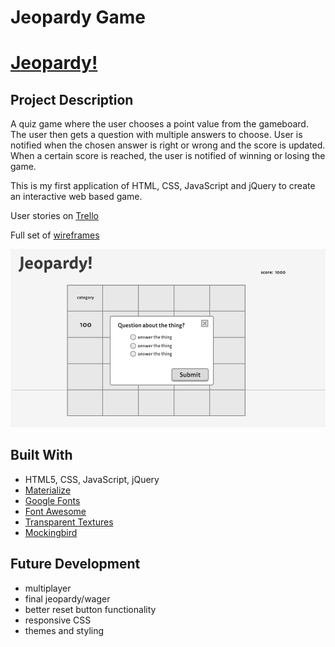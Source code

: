 # Jeopardy Game

# [Jeopardy!](http://jeopardygame.bitballoon.com/)

## Project Description


A quiz game where the user chooses a point value from the gameboard. The user then gets a question with multiple answers to choose. User is notified when the chosen answer is right or wrong and the score is updated. When a certain score is reached, the user is notified of winning or losing the game.

This is my first application of HTML, CSS, JavaScript and jQuery to create an interactive web based game.  

User stories on [Trello](https://trello.com/b/hD4h43Ae/wdi-project-1)

Full set of [wireframes](http://imgur.com/a/P97nD)

![wireframe](public/css/images/wireframe2.png "Description goes here")

<!-- http://imgur.com/j36ElfL -->


## Built With

* HTML5, CSS, JavaScript, jQuery
* [Materialize](http://materializecss.com/)
* [Google Fonts](https://fonts.google.com/)
* [Font Awesome](http://fontawesome.io/)
* [Transparent Textures](https://www.transparenttextures.com/)
* [Mockingbird](https://gomockingbird.com/)


## Future Development

* multiplayer
* final jeopardy/wager
* better reset button functionality
* responsive CSS
* themes and styling
